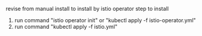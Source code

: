 revise from manual install to install by istio operator
step to install
1. run command "istio operator init" or "kubectl apply -f istio-operator.yml"
2. run command "kubectl apply -f istio.yml"